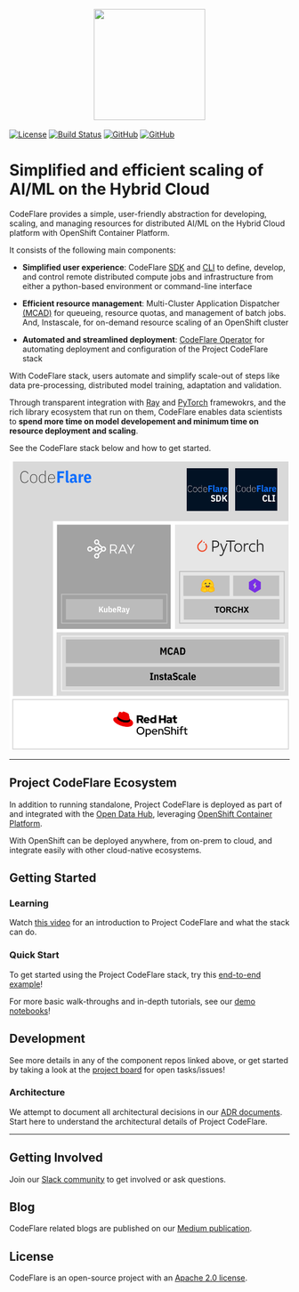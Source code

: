 <!--
{% comment %}
Copyright 2021, 2022, 2023 IBM

Licensed under the Apache License, Version 2.0 (the "License");
you may not use this file except in compliance with the License.
You may obtain a copy of the License at

http://www.apache.org/licenses/LICENSE-2.0

Unless required by applicable law or agreed to in writing, software
distributed under the License is distributed on an "AS IS" BASIS,
WITHOUT WARRANTIES OR CONDITIONS OF ANY KIND, either express or implied.
See the License for the specific language governing permissions and
limitations under the License.
{% endcomment %}
-->

<p align="center">
<img src="./images/codeflare_square.svg" width="200" height="200">
</p>

<!--
<p align="center">
<img src="./images/pipelines.svg" width="340" height="207">
</p> 
-->

[![License](https://img.shields.io/badge/license-Apache--2.0-blue.svg)](http://www.apache.org/licenses/LICENSE-2.0)
[![Build
Status](https://travis-ci.com/project-codeflare/codeflare.svg?branch=main)](https://travis-ci.com/project-codeflare/codeflare.svg?branch=main) 
[![GitHub](https://img.shields.io/badge/issue_tracking-github-blue.svg)](https://github.com/project-codeflare/codeflare/issues)
[![GitHub](https://img.shields.io/badge/CodeFlare-Join%20Slack-blue)](s)

<!-- >> **⚠ UPDATE**  
> CodeFlare is evolving! Check our [updates](https://github.com/project-codeflare/codeflare#pipeline-execution-and-scaling) for CodeFlare Pipelines and related contributions to Ray Workflows under Ray project. -->

# Simplified and efficient scaling of AI/ML on the Hybrid Cloud

CodeFlare provides a simple, user-friendly abstraction for developing, scaling, and managing resources for distributed AI/ML on the Hybrid Cloud platform with OpenShift Container Platform.

It consists of the following main components:

* **Simplified user experience**:
CodeFlare [SDK](codeflare-sdk) and [CLI](codeflare-cli) to define, develop, and control remote distributed compute jobs and infrastructure from either a python-based environment or command-line interface

* **Efficient resource management**:
Multi-Cluster Application Dispatcher [(MCAD)](mcad) for queueing, resource quotas, and management of batch jobs. And, Instascale, for on-demand resource scaling of an OpenShift cluster

* **Automated and streamlined deployment**:
[CodeFlare Operator](codeflare-operator) for automating deployment and configuration of the Project CodeFlare stack

With CodeFlare stack, users automate and simplify scale-out of steps like data pre-processing, distributed model training, adaptation and validation. 

Through transparent integration with [Ray](https://github.com/ray-project/ray) and [PyTorch](https://github.com/pytorch/pytorch) framewokrs, and the rich library ecosystem that run on them, CodeFlare enables data scientists to **spend more time on model developement and minimum time on resource deployment and scaling**. 

See the CodeFlare stack below and how to get started.

<p align="center">
<img src="./images/codeflare_stack.svg" width="506" height="520">
</p>

---

## Project CodeFlare Ecosystem

In addition to running standalone, Project CodeFlare is deployed as part of and integrated with the [Open Data Hub][distributed-workloads], leveraging [OpenShift Container Platform](https://www.openshift.com). 

With OpenShift can be deployed anywhere, from on-prem to cloud, and integrate easily with other cloud-native ecosystems.

## Getting Started

### Learning

Watch [this video][youtube-demo] for an introduction to Project CodeFlare and what the
stack can do.

### Quick Start

To get started using the Project CodeFlare stack, try this [end-to-end example][quickstart]!

For more basic walk-throughs and in-depth tutorials, see our [demo notebooks][demos]!

## Development

See more details in any of the component repos linked above, or get started by taking a look at the [project board][board] for open tasks/issues!

### Architecture

We attempt to document all architectural decisions in our [ADR documents][adr]. Start here to understand the architectural details of Project CodeFlare.

---

## Getting Involved

Join our [Slack community][slack] to get involved or ask questions.

## Blog

CodeFlare related blogs are published on our [Medium publication](https://medium.com/codeflare).

## License

CodeFlare is an open-source project with an [Apache 2.0 license](LICENSE).

[codeflare-sdk]: https://github.com/project-codeflare/codeflare-sdk
[codeflare-cli]: https://github.com/project-codeflare/codeflare-cli
[mcad]: https://github.com/project-codeflare/multi-cluster-app-dispatcher
[instascale]: https://github.com/project-codeflare/instascale
[codeflare-operator]: https://github.com/project-codeflare/codeflare-operator
[distributed-workloads]: https://github.com/opendatahub-io/distributed-workloads
[quickstart]: https://github.com/opendatahub-io/distributed-workloads/blob/main/Quick-Start.md
[slack]: https://invite.playplay.io/invite?team_id=T04KQQBTDN3
[adr]: https://github.com/project-codeflare/adr
[demos]: https://github.com/project-codeflare/codeflare-sdk/tree/main/demo-notebooks/guided-demos
[board]: https://github.com/orgs/project-codeflare/projects/8
[youtube-demo]: https://www.youtube.com/watch?v=OAzFBFL5B0k